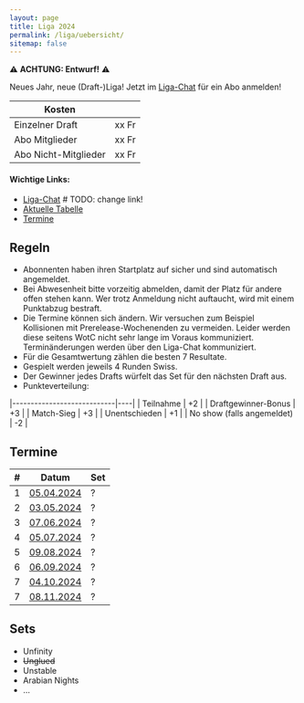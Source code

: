 ```yaml
---
layout: page
title: Liga 2024
permalink: /liga/uebersicht/
sitemap: false
---
```


⚠️ **ACHTUNG: Entwurf!** ⚠️

Neues Jahr, neue (Draft-)Liga! Jetzt im [Liga-Chat](https://chat.whatsapp.com/HQ7IINFrZB63esDNRqsIUw) für ein Abo anmelden!

| Kosten               ||
|----------------------|-------|
| Einzelner Draft      | xx Fr |
| Abo Mitglieder       | xx Fr |
| Abo Nicht-Mitglieder | xx Fr |

#### Wichtige Links:
- [Liga-Chat](https://chat.whatsapp.com/HQ7IINFrZB63esDNRqsIUw) # TODO: change link!
- [Aktuelle Tabelle](/liga/tabelle)
- [Termine](#termine)

## Regeln
- Abonnenten haben ihren Startplatz auf sicher und sind automatisch angemeldet.
- Bei Abwesenheit bitte vorzeitig abmelden, damit der Platz für andere offen stehen kann. Wer trotz Anmeldung nicht auftaucht, wird mit einem Punktabzug bestraft.
- Die Termine können sich ändern. Wir versuchen zum Beispiel Kollisionen mit Prerelease-Wochenenden zu vermeiden. Leider werden diese seitens WotC nicht sehr lange im Voraus kommuniziert. Terminänderungen werden über den Liga-Chat kommuniziert.
- Für die Gesamtwertung zählen die besten 7 Resultate.
- Gespielt werden jeweils 4 Runden Swiss.
- Der Gewinner jedes Drafts würfelt das Set für den nächsten Draft aus.
- Punkteverteilung:

|----------------------------|----|
| Teilnahme                  | +2 |
| Draftgewinner-Bonus        | +3 |
| Match-Sieg                 | +3 |
| Unentschieden              | +1 |
| No show (falls angemeldet) | -2 |


## Termine

| # | Datum                                 | Set |
|:-:|---------------------------------------|-----|
| 1 | [05.04.2024](/event/2024-04-05-draft) | ?   |
| 2 | [03.05.2024](/event/2024-05-03-draft) | ?   |
| 3 | [07.06.2024](/event/2024-06-07-draft) | ?   |
| 4 | [05.07.2024](/event/2024-07-05-draft) | ?   |
| 5 | [09.08.2024](/event/2024-08-09-draft) | ?   |
| 6 | [06.09.2024](/event/2024-09-06-draft) | ?   |
| 7 | [04.10.2024](/event/2024-10-04-draft) | ?   |
| 7 | [08.11.2024](/event/2024-11-08-draft) | ?   |


## Sets
- Unfinity
- ~~Unglued~~
- Unstable
- Arabian Nights
- ...
